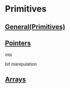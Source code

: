 # Primitives

## [General(Primitives)]()

## [Pointers]()

ints

bit manipulation

## [Arrays](https://github.com/unboagable/software-engineering-roadmap/blob/master/computer%20science%20review/Primitives/Arrays/Arrays.md)
